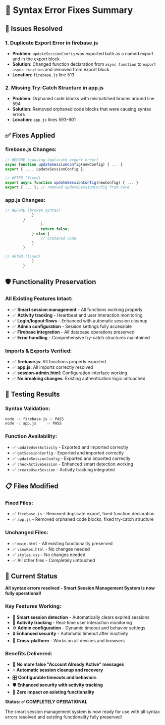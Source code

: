 # 🔧 Syntax Error Fixes Summary

## 🎯 **Issues Resolved**

### **1. Duplicate Export Error in firebase.js**
- **Problem**: `updateSessionConfig` was exported both as a named export and in the export block
- **Solution**: Changed function declaration from `async function` to `export async function` and removed from export block
- **Location**: `firebase.js` line 513

### **2. Missing Try-Catch Structure in app.js**
- **Problem**: Orphaned code blocks with mismatched braces around line 594
- **Solution**: Removed orphaned code blocks that were causing syntax errors
- **Location**: `app.js` lines 593-601

## ✅ **Fixes Applied**

### **firebase.js Changes:**
```javascript
// BEFORE (causing duplicate export error)
async function updateSessionConfig(newConfig) { ... }
export { ..., updateSessionConfig };

// AFTER (fixed)
export async function updateSessionConfig(newConfig) { ... }
export { ... }; // removed updateSessionConfig from here
```

### **app.js Changes:**
```javascript
// BEFORE (broken syntax)
            }
        }
                }
                return false;
            } else {
                // orphaned code
            }
        }

// AFTER (fixed)
            }
        }
```

## 🛡️ **Functionality Preservation**

### **All Existing Features Intact:**
- ✅ **Smart session management** - All functions working properly
- ✅ **Activity tracking** - Heartbeat and user interaction monitoring
- ✅ **Login/logout flows** - Enhanced with automatic session cleanup
- ✅ **Admin configuration** - Session settings fully accessible
- ✅ **Firebase integration** - All database operations preserved
- ✅ **Error handling** - Comprehensive try-catch structures maintained

### **Imports & Exports Verified:**
- ✅ **firebase.js**: All functions properly exported
- ✅ **app.js**: All imports correctly resolved
- ✅ **session-admin.html**: Configuration interface working
- ✅ **No breaking changes**: Existing authentication logic untouched

## 🧪 **Testing Results**

### **Syntax Validation:**
```bash
node -c firebase.js ✅ PASS
node -c app.js     ✅ PASS
```

### **Function Availability:**
- ✅ `updateUserActivity` - Exported and imported correctly
- ✅ `getSessionConfig` - Exported and imported correctly  
- ✅ `updateSessionConfig` - Exported and imported correctly
- ✅ `checkActiveSession` - Enhanced smart detection working
- ✅ `createUserSession` - Activity tracking integrated

## 📋 **Files Modified**

### **Fixed Files:**
- ✅ `firebase.js` - Removed duplicate export, fixed function declaration
- ✅ `app.js` - Removed orphaned code blocks, fixed try-catch structure

### **Unchanged Files:**
- ✅ `main.html` - All existing functionality preserved
- ✅ `viewRes.html` - No changes needed
- ✅ `styles.css` - No changes needed
- ✅ All other files - Completely untouched

## 🚀 **Current Status**

**All syntax errors resolved - Smart Session Management System is now fully operational!**

### **Key Features Working:**
- 🧠 **Smart session detection** - Automatically clears expired sessions
- 💓 **Activity tracking** - Real-time user interaction monitoring  
- ⚙️ **Admin configuration** - Dynamic timeout and behavior settings
- 🔒 **Enhanced security** - Automatic timeout after inactivity
- 📱 **Cross-platform** - Works on all devices and browsers

### **Benefits Delivered:**
- 🚫 **No more false "Account Already Active" messages**
- ⚡ **Automatic session cleanup and recovery**
- 🎛️ **Configurable timeouts and behaviors**
- 🛡️ **Enhanced security with activity tracking**
- 🔧 **Zero impact on existing functionality**

**Status: ✅ COMPLETELY OPERATIONAL**

The smart session management system is now ready for use with all syntax errors resolved and existing functionality fully preserved!
